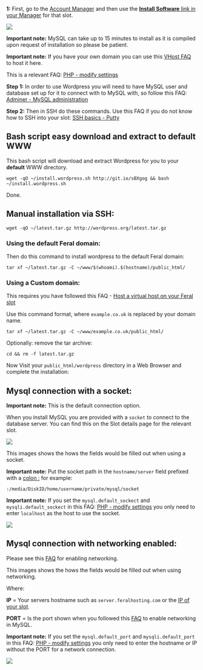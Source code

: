 
**1:** First, go to the [Account Manager](https://www.feralhosting.com/manager/) and then use the [**Install Software** link in your Manager](https://www.feralhosting.com/manager/) for that slot.

![](https://raw.github.com/feralhosting/feralfilehosting/master/Feral%20Wiki/0%20Generic/installmysql.png)

**Important note:** MySQL can take up to 15 minutes to install as it is compiled upon request of installation so please be patient.

**Important note:** If you have your own domain you can use this [VHost FAQ](https://www.feralhosting.com/faq/view?question=52) to host it here.

This is a relevant FAQ: [PHP - modify settings](https://www.feralhosting.com/faq/view?question=213)

**Step 1:** In order to use Wordpress you will need to have MySQL user and database set up for it to connect with to MySQL with, so follow this FAQ: [Adminer - MySQL administration](https://www.feralhosting.com/faq/view?question=116)

**Step 2:** Then in SSH do these commands. Use this FAQ if you do not know how to SSH into your slot: [SSH basics - Putty](https://www.feralhosting.com/faq/view?question=12)

Bash script easy download and extract to default WWW
---

This bash script will download and extract Wordpress for you to your **default** WWW directory.

~~~
wget -qO ~/install.wordpress.sh http://git.io/sBXgog && bash ~/install.wordpress.sh
~~~

Done.

Manual installation via SSH:
---

~~~
wget -qO ~/latest.tar.gz http://wordpress.org/latest.tar.gz
~~~

### Using the default Feral domain:

Then do this command to install wordpress to the default Feral domain:

~~~
tar xf ~/latest.tar.gz -C ~/www/$(whoami).$(hostname)/public_html/
~~~

### Using a Custom domain:

This requires you have followed this FAQ - [Host a virtual host on your Feral slot](https://www.feralhosting.com/faq/view?question=52)

Use this command format, where `example.co.uk` is replaced by your domain name.

~~~
tar xf ~/latest.tar.gz -C ~/www/example.co.uk/public_html/
~~~

Optionally: remove the tar archive:

~~~
cd && rm -f latest.tar.gz
~~~

Now Visit your `public_html/wordpress` directory in a Web Browser and complete the installation:

Mysql connection with a socket:
---

**Important note:** This is the default connection option.

When you install MySQL you are provided with a `socket` to connect to the database server. You can find this on the Slot details page for the relevant slot.

![](https://raw.github.com/feralhosting/feralfilehosting/master/Feral%20Wiki/0%20Generic/mysqlsocket.png)

This images shows the hows the fields would be filled out when using a socket.

**Important note:** Put the socket path in the `hostname/server` field prefixed with a [colon :](http://en.wikipedia.org/wiki/Colon_%28punctuation%29) for example:

~~~
:/media/DiskID/home/username/private/mysql/socket
~~~

**Important note:** If you set the `mysql.default_sockect` and `mysqli.default_sockect` in this FAQ: [PHP - modify settings](https://www.feralhosting.com/faq/view?question=213) you only need to enter `localhost` as the host to use the socket.

![](https://raw.github.com/feralhosting/feralfilehosting/master/Feral%20Wiki/HTTP/Worpress/socket.png)

Mysql connection with networking enabled:
---

Please see this [FAQ](https://www.feralhosting.com/faq/view?question=9) for enabling networking.

This images shows the hows the fields would be filled out when using networking.

Where:

**IP** = Your servers hostname such as `server.feralhosting.com` or the [IP of your slot](https://www.feralhosting.com/faq/view?question=74).

**PORT** = Is the port shown when you followed this [FAQ](https://www.feralhosting.com/faq/view?question=9) to enable networking in MySQL.

**Important note:** If you set the `mysql.default_port` and `mysqli.default_port` in this FAQ: [PHP - modify settings](https://www.feralhosting.com/faq/view?question=213) you only need to enter the hostname or IP without the PORT for a network connection.

![](https://raw.github.com/feralhosting/feralfilehosting/master/Feral%20Wiki/HTTP/Worpress/networking.png)



